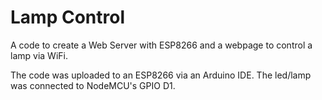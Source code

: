# Lamp Control
A code to create a Web Server with ESP8266 and a webpage to control a lamp via WiFi.

The code was uploaded to an ESP8266 via an Arduino IDE. The led/lamp was connected to NodeMCU's GPIO D1.

